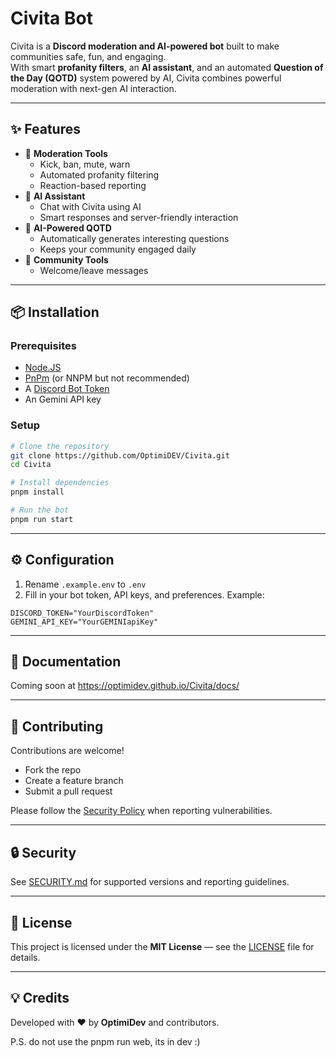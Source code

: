 
# Civita Bot 

Civita is a **Discord moderation and AI-powered bot** built to make communities safe, fun, and engaging.  
With smart **profanity filters**, an **AI assistant**, and an automated **Question of the Day (QOTD)** system powered by AI, Civita combines powerful moderation with next-gen AI interaction.  

---

## ✨ Features
- 🔧 **Moderation Tools**
  - Kick, ban, mute, warn
  - Automated profanity filtering
  - Reaction-based reporting
- 🤖 **AI Assistant**
  - Chat with Civita using AI
  - Smart responses and server-friendly interaction
- 📝 **AI-Powered QOTD**
  - Automatically generates interesting questions
  - Keeps your community engaged daily
- 📢 **Community Tools**
  - Welcome/leave messages

---

## 📦 Installation

### Prerequisites
- [Node.JS](https://nodejs.org/en)  
- [PnPm]([https://github.com/DisnakeDev/disnake](https://pnpm.io/)) (or NNPM but not recommended)  
- A [Discord Bot Token](https://discord.com/developers/applications)  
- An Gemini API key

### Setup
```bash
# Clone the repository
git clone https://github.com/OptimiDEV/Civita.git
cd Civita

# Install dependencies
pnpm install

# Run the bot
pnpm run start
````

---

## ⚙️ Configuration

1. Rename `.example.env` to `.env`
2. Fill in your bot token, API keys, and preferences. Example:

```.env
DISCORD_TOKEN="YourDiscordToken"
GEMINI_API_KEY="YourGEMINIapiKey"
```

---

## 📖 Documentation

Coming soon at https://optimidev.github.io/Civita/docs/

---

## 🤝 Contributing

Contributions are welcome!

* Fork the repo
* Create a feature branch
* Submit a pull request

Please follow the [Security Policy](SECURITY.md) when reporting vulnerabilities.

---

## 🔒 Security

See [SECURITY.md](SECURITY.md) for supported versions and reporting guidelines.

---

## 📜 License

This project is licensed under the **MIT License** — see the [LICENSE](LICENSE) file for details.

---

## 💡 Credits

Developed with ❤️ by **OptimiDev** and contributors.

P.S. do not use the pnpm run web, its in dev :)
